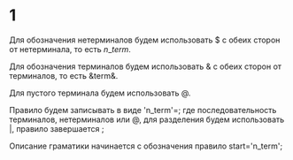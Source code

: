 # 1
Для обозначения нетерминалов будем использовать $ с обеих сторон от нетерминала, то есть $n\_term$.

Для обозначения терминалов будем использовать & с обеих сторон от терминалов, то есть &term&.

Для пустого терминала будем использовать @.

Правило будем записывать в виде 'n_term'=<expression>; где <expression> последовательность терминалов, нетерминалов или @, для разделения будем использовать |, правило завершается ;

Описание граматики начинается с обозначения правило start='n_term';
